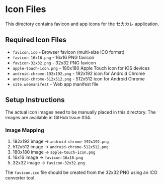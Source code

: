 # Icon Files

This directory contains favicon and app icons for the セカカレ application.

## Required Icon Files

- `favicon.ico` - Browser favicon (multi-size ICO format)
- `favicon-16x16.png` - 16x16 PNG favicon
- `favicon-32x32.png` - 32x32 PNG favicon
- `apple-touch-icon.png` - 180x180 Apple Touch icon for iOS devices
- `android-chrome-192x192.png` - 192x192 icon for Android Chrome
- `android-chrome-512x512.png` - 512x512 icon for Android Chrome
- `site.webmanifest` - Web app manifest file

## Setup Instructions

The actual icon images need to be manually placed in this directory. The images are available in GitHub Issue #34.

### Image Mapping
1. 192x192 image → `android-chrome-192x192.png`
2. 512x512 image → `android-chrome-512x512.png`
3. 180x180 image → `apple-touch-icon.png`
4. 16x16 image → `favicon-16x16.png`
5. 32x32 image → `favicon-32x32.png`

The `favicon.ico` file should be created from the 32x32 PNG using an ICO converter tool.